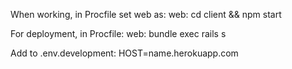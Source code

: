 When working, in Procfile set web as:
web: cd client && npm start


For deployment, in Procfile:
web: bundle exec rails s

Add to .env.development:
HOST=name.herokuapp.com

